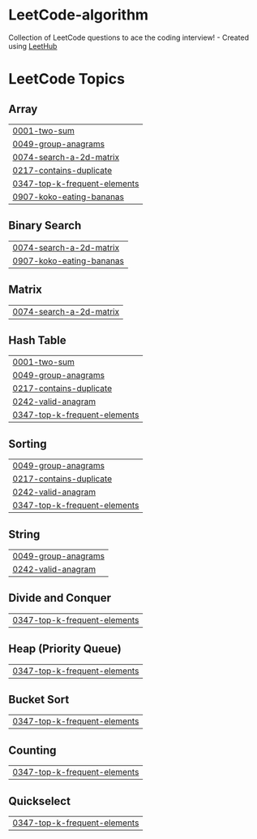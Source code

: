# LeetCode-algorithm
Collection of LeetCode questions to ace the coding interview! - Created using [LeetHub](https://github.com/QasimWani/LeetHub)

<!---LeetCode Topics Start-->
# LeetCode Topics
## Array
|  |
| ------- |
| [0001-two-sum](https://github.com/96limshyun/LeetCode-algorithm/tree/master/0001-two-sum) |
| [0049-group-anagrams](https://github.com/96limshyun/LeetCode-algorithm/tree/master/0049-group-anagrams) |
| [0074-search-a-2d-matrix](https://github.com/96limshyun/LeetCode-algorithm/tree/master/0074-search-a-2d-matrix) |
| [0217-contains-duplicate](https://github.com/96limshyun/LeetCode-algorithm/tree/master/0217-contains-duplicate) |
| [0347-top-k-frequent-elements](https://github.com/96limshyun/LeetCode-algorithm/tree/master/0347-top-k-frequent-elements) |
| [0907-koko-eating-bananas](https://github.com/96limshyun/LeetCode-algorithm/tree/master/0907-koko-eating-bananas) |
## Binary Search
|  |
| ------- |
| [0074-search-a-2d-matrix](https://github.com/96limshyun/LeetCode-algorithm/tree/master/0074-search-a-2d-matrix) |
| [0907-koko-eating-bananas](https://github.com/96limshyun/LeetCode-algorithm/tree/master/0907-koko-eating-bananas) |
## Matrix
|  |
| ------- |
| [0074-search-a-2d-matrix](https://github.com/96limshyun/LeetCode-algorithm/tree/master/0074-search-a-2d-matrix) |
## Hash Table
|  |
| ------- |
| [0001-two-sum](https://github.com/96limshyun/LeetCode-algorithm/tree/master/0001-two-sum) |
| [0049-group-anagrams](https://github.com/96limshyun/LeetCode-algorithm/tree/master/0049-group-anagrams) |
| [0217-contains-duplicate](https://github.com/96limshyun/LeetCode-algorithm/tree/master/0217-contains-duplicate) |
| [0242-valid-anagram](https://github.com/96limshyun/LeetCode-algorithm/tree/master/0242-valid-anagram) |
| [0347-top-k-frequent-elements](https://github.com/96limshyun/LeetCode-algorithm/tree/master/0347-top-k-frequent-elements) |
## Sorting
|  |
| ------- |
| [0049-group-anagrams](https://github.com/96limshyun/LeetCode-algorithm/tree/master/0049-group-anagrams) |
| [0217-contains-duplicate](https://github.com/96limshyun/LeetCode-algorithm/tree/master/0217-contains-duplicate) |
| [0242-valid-anagram](https://github.com/96limshyun/LeetCode-algorithm/tree/master/0242-valid-anagram) |
| [0347-top-k-frequent-elements](https://github.com/96limshyun/LeetCode-algorithm/tree/master/0347-top-k-frequent-elements) |
## String
|  |
| ------- |
| [0049-group-anagrams](https://github.com/96limshyun/LeetCode-algorithm/tree/master/0049-group-anagrams) |
| [0242-valid-anagram](https://github.com/96limshyun/LeetCode-algorithm/tree/master/0242-valid-anagram) |
## Divide and Conquer
|  |
| ------- |
| [0347-top-k-frequent-elements](https://github.com/96limshyun/LeetCode-algorithm/tree/master/0347-top-k-frequent-elements) |
## Heap (Priority Queue)
|  |
| ------- |
| [0347-top-k-frequent-elements](https://github.com/96limshyun/LeetCode-algorithm/tree/master/0347-top-k-frequent-elements) |
## Bucket Sort
|  |
| ------- |
| [0347-top-k-frequent-elements](https://github.com/96limshyun/LeetCode-algorithm/tree/master/0347-top-k-frequent-elements) |
## Counting
|  |
| ------- |
| [0347-top-k-frequent-elements](https://github.com/96limshyun/LeetCode-algorithm/tree/master/0347-top-k-frequent-elements) |
## Quickselect
|  |
| ------- |
| [0347-top-k-frequent-elements](https://github.com/96limshyun/LeetCode-algorithm/tree/master/0347-top-k-frequent-elements) |
<!---LeetCode Topics End-->
